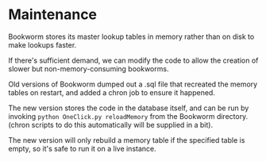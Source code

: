# Maintenance

Bookworm stores its master lookup tables in memory rather than on disk to make lookups faster.

If there's sufficient demand, we can modify the code to allow the creation of slower but non-memory-consuming bookworms.

Old versions of Bookworm dumped out a .sql file that recreated the memory tables on restart, and added a chron job to ensure it happened.

The new version stores the code in the database itself, and can be run by invoking `python OneClick.py reloadMemory` from the Bookworm directory. (chron scripts to do this automatically will be supplied in a bit).

The new version will only rebuild a memory table if the specified table is empty, so it's safe to run it on a live instance.


